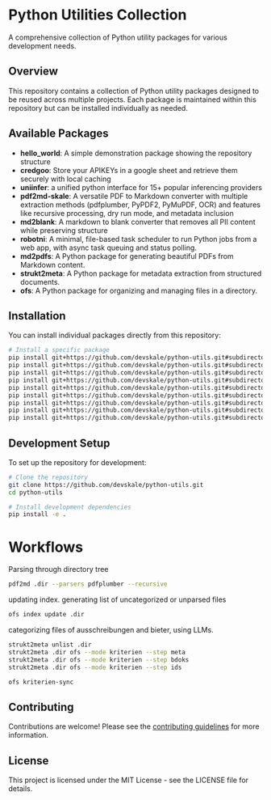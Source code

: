 # Python Utilities Collection

A comprehensive collection of Python utility packages for various development needs.

## Overview

This repository contains a collection of Python utility packages designed to be reused across multiple projects. Each package is maintained within this repository but can be installed individually as needed.

## Available Packages

- **hello_world**: A simple demonstration package showing the repository structure
- **credgoo**: Store your APIKEYs in a google sheet and retrieve them securely with local caching
- **uniinfer**: a unified python interface for 15+ popular inferencing providers
- **pdf2md-skale**: A versatile PDF to Markdown converter with multiple extraction methods (pdfplumber, PyPDF2, PyMuPDF, OCR) and features like recursive processing, dry run mode, and metadata inclusion
- **md2blank**: A markdown to blank converter that removes all PII content while preserving structure
- **robotni**: A minimal, file-based task scheduler to run Python jobs from a web app, with async task queuing and status polling.
- **md2pdfs**: A Python package for generating beautiful PDFs from Markdown content.
- **strukt2meta**: A Python package for metadata extraction from structured documents.
- **ofs**: A Python package for organizing and managing files in a directory.

## Installation

You can install individual packages directly from this repository:

```bash
# Install a specific package
pip install git+https://github.com/devskale/python-utils.git#subdirectory=packages/hello_world
pip install git+https://github.com/devskale/python-utils.git#subdirectory=packages/credgoo
pip install git+https://github.com/devskale/python-utils.git#subdirectory=packages/uniinfer
pip install git+https://github.com/devskale/python-utils.git#subdirectory=packages/pdf2md.skale
pip install git+https://github.com/devskale/python-utils.git#subdirectory=packages/md2blank
pip install git+https://github.com/devskale/python-utils.git#subdirectory=packages/md2pdfs
pip install git+https://github.com/devskale/python-utils.git#subdirectory=packages/robotni
pip install git+https://github.com/devskale/python-utils.git#subdirectory=packages/strukt2meta
pip install git+https://github.com/devskale/python-utils.git#subdirectory=packages/ofs
```

## Development Setup

To set up the repository for development:

```bash
# Clone the repository
git clone https://github.com/devskale/python-utils.git
cd python-utils

# Install development dependencies
pip install -e .
```


# Workflows

Parsing through directory tree
```bash
pdf2md .dir --parsers pdfplumber --recursive
```

updating index. generating list of uncategorized or unparsed files
```bash
ofs index update .dir
```

categorizing files of ausschreibungen and bieter, using LLMs.
```bash
strukt2meta unlist .dir
strukt2meta .dir ofs --mode kriterien --step meta
strukt2meta .dir ofs --mode kriterien --step bdoks
strukt2meta .dir ofs --mode kriterien --step ids
```

```bash
ofs kriterien-sync
```







## Contributing

Contributions are welcome! Please see the [contributing guidelines](docs/contributing.md) for more information.

## License

This project is licensed under the MIT License - see the LICENSE file for details.
